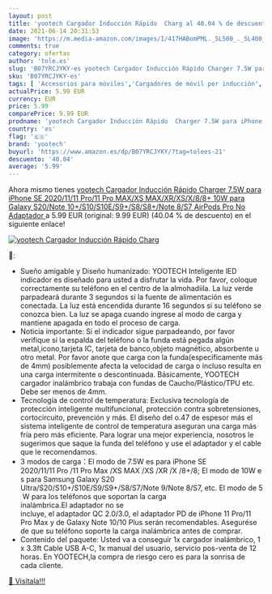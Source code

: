 ```yaml
---
layout: post
title: 'yootech Cargador Inducción Rápido  Charg al 40.04 % de descuento'
date: 2021-06-14 20:31:53
image: 'https://m.media-amazon.com/images/I/417HABomPML._SL500_._SL400_.jpg'
comments: true
category: ofertas
author: 'tole.es'
slug: 'B07YRCJYKY-es yootech Cargador Inducción Rápido Charger 7.5W para iPhone...'
sku: 'B07YRCJYKY-es'
tags: [ 'Accesorios para móviles','Cargadores de móvil por inducción','Cargadores para móviles','Comunicación móvil y accesorios','Electrónica','iphone','yootech', ]
actualPrice: 5.99 EUR
currency: EUR
price: 5.99
comparePrice: 9.99 EUR
prodname: 'yootech Cargador Inducción Rápido  Charger 7.5W para iPhone SE 2020/11/11 Pro/11 Pro MAX/XS MAX/XR/XS/X/8/8+  10W para Galaxy S20/Note 10+/S10/S10E/S9+/S8/S8+/Note 8/S7  AirPods Pro No Adaptador '
country: 'es'
flag: '🇪🇸'
brand: 'yootech'
buyurl: 'https://www.amazon.es/dp/B07YRCJYKY/?tag=tolees-21'
descuento: '40.04'
average: '5.99'
---
```


Ahora mismo tienes [yootech Cargador Inducción Rápido  Charger 7.5W para iPhone SE 2020/11/11 Pro/11 Pro MAX/XS MAX/XR/XS/X/8/8+  10W para Galaxy S20/Note 10+/S10/S10E/S9+/S8/S8+/Note 8/S7  AirPods Pro No Adaptador ](https://www.amazon.es/dp/B07YRCJYKY/?tag=tolees-21) a 5.99 EUR (original: 9.99 EUR) (40.04 %  de descuento) en el siguiente enlace!

[![yootech Cargador Inducción Rápido  Charg](https://m.media-amazon.com/images/I/417HABomPML._SL500_._SL400_.jpg)](https://www.amazon.es/dp/B07YRCJYKY/?tag=tolees-21)

🔎:

- Sueño amigable y Diseño humanizado: YOOTECH Inteligente lED indicador es diseñado para usted a disfrutar la vida. Por favor, coloque correctamente su teléfono en el centro de la almohadiila. La luz verde parpadeará durante 3 segundos si la fuente de alimentación es conectada. La luz está encendida durante 16 segundos si su teléfono se conozca bien. La luz se apaga cuando ingrese al modo de carga y mantiene apagada en todo el proceso de carga.
- Noticia importante: Si el indicador sigue parpadeando, por favor verifique si la espalda del teléfono o la funda está pegada algún metal,icono,tarjeta IC, tarjeta de banco,objeto magnético, absorbente u otro metal. Por favor anote que carga con la funda(especificamente más de 4mm) posiblemente afecta la velocidad de carga o incluso resulta en una carga intermitente o descontinuada. Básicamente, YOOTECH cargador inalámbrico trabaja con fundas de Caucho/Plástico/TPU etc. Debe ser menos de 4mm.
- Tecnología de control de temperatura: Exclusiva tecnología de protección inteligente multifuncional, protección contra sobretensiones, cortocircuito, prevención y más. El diseño del o.47 de espesor más el sistema inteligente de control de temperatura aseguran una carga más fría pero más eficiente. Para lograr una mejor experiencia, nosotros le sugerimos que saque la funda del teléfono y use el adaptador y el cable que le recomendamos.
- 3 modos de carga：El modo de 7.5W es para iPhone SE 2020/11/11 Pro /11 Pro Max /XS MAX /XS /XR /X /8+/8; El modo de 10W es para Samsung Galaxy S20 Ultra/S20/S10+/S10E/S9/S9+/S8/S7/Note 9/Note 8/S7, etc. El modo de 5 W para los teléfonos que soportan la carga inalámbrica.El adaptador no se incluye, el adaptador QC 2.0/3.0, el adaptador PD de iPhone 11 Pro/11 Pro Max y de Galaxy Note 10/10 Plus serán recomendables. Asegurése de que su teléfono soporte la carga inalámbrica antes de comprar.
- Contenido del paquete: Usted va a conseguir 1x cargador inalámbrico, 1 x 3.3ft Cable USB A-C, 1x manual del usuario, servicio pos-venta de 12 horas. En YOOTECH,la compra de riesgo cero es para la sonrisa de cada cliente.

[🛒 Visítala!!!](https://www.amazon.es/dp/B07YRCJYKY/?tag=tolees-21)
